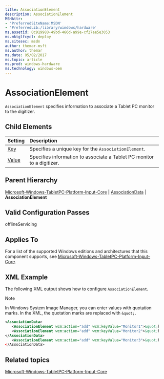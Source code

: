 ```yaml
---
title: AssociationElement
description: AssociationElement
MSHAttr:
- 'PreferredSiteName:MSDN'
- 'PreferredLib:/library/windows/hardware'
ms.assetid: 0c919980-49bd-466d-a99e-cf27ae5e3053
ms.mktglfcycl: deploy
ms.sitesec: msdn
author: themar-msft
ms.author: themar
ms.date: 05/02/2017
ms.topic: article
ms.prod: windows-hardware
ms.technology: windows-oem
---
```

# AssociationElement

`AssociationElement` specifies information to associate a Tablet PC monitor to the digitizer.

## Child Elements

| Setting                 | Description                                                                           |
|:------------------------|:--------------------------------------------------------------------------------------|
| [Key](microsoft-windows-tabletpc-platform-input-core-associationdata-associationelement-key.md) | Specifies a unique key for the <code>AssociationElement</code>. |
| [Value](microsoft-windows-tabletpc-platform-input-core-associationdata-associationelement-value.md) | Specifies information to associate a Tablet PC monitor to a digitizer. |

## Parent Hierarchy

[Microsoft-Windows-TabletPC-Platform-Input-Core](microsoft-windows-tabletpc-platform-input-core.md) | [AssociationData](microsoft-windows-tabletpc-platform-input-core-associationdata.md) | **AssociationElement**

## Valid Configuration Passes

offlineServicing

## Applies To

For a list of the supported Windows editions and architectures that this component supports, see [Microsoft-Windows-TabletPC-Platform-Input-Core](microsoft-windows-tabletpc-platform-input-core.md).

## XML Example

The following XML output shows how to configure `AssociationElement`.

> [!Note]
> In Windows System Image Manager, you can enter values with quotation marks. In the XML, the quotation marks are replaced with `&quot;`.

```XML
<AssociationData>
   <AssociationElement wcm:action="add" wcm:keyValue="Monitor1">&quot;hid#VID_1B96&amp;PID_0008&amp;REV_2100&amp;mi_01&amp;col01&quot;=&quot;PCI\\VEN_8086&amp;DEV_4102&amp;SUBSYS_16B510CF|FUJ5812&quot;</AssociationElement>
   <AssociationElement wcm:action="add" wcm:keyValue="Monitor2">&quot;hid#VID_1B96&amp;PID_0008&amp;REV_2100&amp;mi_01&amp;col02&quot;=&quot;PCI\\VEN_8086&amp;DEV_4102&amp;SUBSYS_16B510CF|FUJ5812&quot;</AssociationElement>
</AssociationData>
   <AssociationElement wcm:action="add" wcm:keyValue="Monitor3">&quot;hid#VID_1B96&amp;PID_0008&amp;REV_2100&amp;mi_01&amp;col03&quot;=&quot;PCI\\VEN_8086&amp;DEV_4102&amp;SUBSYS_16B510CF|FUJ5812&quot;</AssociationElement>
</AssociationData>
```

## Related topics

[Microsoft-Windows-TabletPC-Platform-Input-Core](microsoft-windows-tabletpc-platform-input-core.md)
